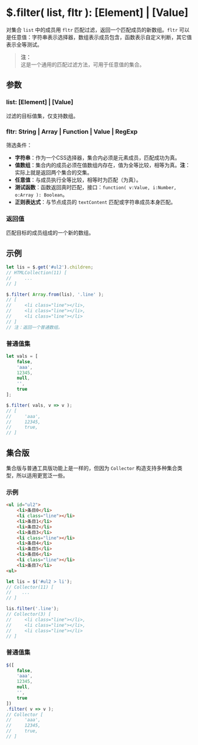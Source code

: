 # $.filter( list, fltr ): [Element] | [Value]

对集合 `list` 中的成员用 `fltr` 匹配过滤，返回一个匹配成员的新数组。`fltr` 可以是任意值：字符串表示选择器，数组表示成员包含，函数表示自定义判断，其它值表示全等测试。

> **注：**<br>
> 这是一个通用的匹配过滤方法，可用于任意值的集合。


## 参数

### list: [Element] | [Value]

过滤的目标值集，仅支持数组。


### fltr: String | Array | Function | Value | RegExp

筛选条件：

- **字符串**：作为一个CSS选择器，集合内必须是元素成员，匹配成功为真。
- **值数组**：集合内的成员必须在值数组内存在，值为全等比较，相等为真。**注**：实际上就是返回两个集合的交集。
- **任意值**：与成员执行全等比较，相等时为匹配（为真）。
- **测试函数**：函数返回真时匹配，接口：`function( v:Value, i:Number, o:Array ): Boolean`。
- **正则表达式**：与节点成员的 `textContent` 匹配或字符串成员本身匹配。


### 返回值

匹配目标的成员组成的一个新的数组。


## 示例

```js
let lis = $.get('#ul2').children;
// HTMLCollection(11) [
//     ...
// ]

$.filter( Array.from(lis), '.line' );
// [
//     <li class="line"></li>,
//     <li class="line"></li>,
//     <li class="line"></li>
// ]
// 注：返回一个普通数组。
```


### 普通值集

```js
let vals = [
    false,
    'aaa',
    12345,
    null,
    '',
    true
];

$.filter( vals, v => v );
// [
//     'aaa',
//     12345,
//     true,
// ]
```


## 集合版

集合版与普通工具版功能上是一样的，但因为 `Collector` 构造支持多种集合类型，所以适用更宽泛一些。


### 示例

```html
<ul id="ul2">
    <li>条目0</li>
    <li class="line"></li>
    <li>条目1</li>
    <li>条目2</li>
    <li>条目3</li>
    <li class="line"></li>
    <li>条目4</li>
    <li>条目5</li>
    <li>条目6</li>
    <li class="line"></li>
    <li>条目7</li>
<ul>
```

```js
let lis = $('#ul2 > li');
// Collector(11) [
//    ...
// ]

lis.filter('.line');
// Collector(3) [
//     <li class="line"></li>,
//     <li class="line"></li>,
//     <li class="line"></li>
// ]
```


### 普通值集

```js
$([
    false,
    'aaa',
    12345,
    null,
    '',
    true
])
.filter( v => v );
// Collector [
//     'aaa',
//     12345,
//     true,
// ]
```
